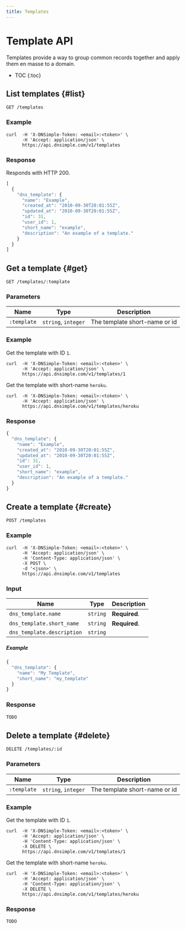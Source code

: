 ```yaml
---
title: Templates
---
```


# Template API

Templates provide a way to group common records together and apply them en masse to a domain.

* TOC
{:toc}


## List templates {#list}

    GET /templates

### Example

    curl  -H 'X-DNSimple-Token: <email>:<token>' \
          -H 'Accept: application/json' \
          https://api.dnsimple.com/v1/templates

### Response

Responds with HTTP 200.

~~~js
[
  {
    "dns_template": {
      "name": "Example",
      "created_at": "2010-09-30T20:01:55Z",
      "updated_at": "2010-09-30T20:01:55Z",
      "id": 31,
      "user_id": 1,
      "short_name": "example",
      "description": "An example of a template."
    }
  }
]
~~~


## Get a template {#get}

    GET /templates/:template

### Parameters

Name | Type | Description
-----|------|------------
`:template` | `string`, `integer` | The template short-name or id

### Example

Get the template with ID `1`.

    curl  -H 'X-DNSimple-Token: <email>:<token>' \
          -H 'Accept: application/json' \
          https://api.dnsimple.com/v1/templates/1

Get the template with short-name `heroku`.

    curl  -H 'X-DNSimple-Token: <email>:<token>' \
          -H 'Accept: application/json' \
          https://api.dnsimple.com/v1/templates/heroku

### Response

~~~js
{
  "dns_template": {
    "name": "Example",
    "created_at": "2010-09-30T20:01:55Z",
    "updated_at": "2010-09-30T20:01:55Z",
    "id": 31,
    "user_id": 1,
    "short_name": "example",
    "description": "An example of a template."
  }
}
~~~


## Create a template {#create}

    POST /templates

### Example

    curl  -H 'X-DNSimple-Token: <email>:<token>' \
          -H 'Accept: application/json' \
          -H 'Content-Type: application/json' \
          -X POST \
          -d '<json>' \
          https://api.dnsimple.com/v1/templates

### Input

| Name | Type | Description |
|------|------|-------------|
`dns_template.name` | `string` | **Required**.
`dns_template.short_name` | `string` | **Required**.
`dns_template.description` | `string` |

##### Example

~~~js
{
  "dns_template": {
    "name": "My Template",
    "short_name": "my_template"
  }
}
~~~

### Response

~~~js
TODO
~~~


## Delete a template {#delete}

    DELETE /templates/:id

### Parameters

Name | Type | Description
-----|------|------------
`:template` | `string`, `integer` | The template short-name or id

### Example

Get the template with ID `1`.

    curl  -H 'X-DNSimple-Token: <email>:<token>' \
          -H 'Accept: application/json' \
          -H 'Content-Type: application/json' \
          -X DELETE \
          https://api.dnsimple.com/v1/templates/1

Get the template with short-name `heroku`.

    curl  -H 'X-DNSimple-Token: <email>:<token>' \
          -H 'Accept: application/json' \
          -H 'Content-Type: application/json' \
          -X DELETE \
          https://api.dnsimple.com/v1/templates/heroku

### Response

~~~js
TODO
~~~
